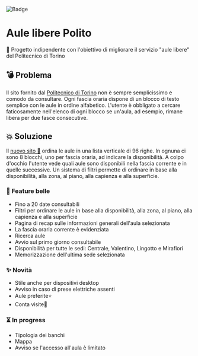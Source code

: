 ![Badge](https://hitscounter.dev/api/hit?url=https%3A%2F%2Fdomescala.github.io%2Faule_libere_polito&label=%F0%9F%8F%83%E2%80%8D%E2%99%80%EF%B8%8F%F0%9F%92%A8+studenti+in+cerca+di+aule%3A&color=%238540f5&message=&style=flat&tz=UTC)

# Aule libere Polito
📍 Progetto indipendente con l'obiettivo di migliorare il servizio "aule libere" del Politecnico di Torino
## 💣 Problema
Il sito fornito dal [Politecnico di Torino](https://www.swas.polito.it/dotnet/orari_lezione_pub/mobile/ricerca_aule_libere.aspx) non è sempre semplicissimo e comodo da consultare. Ogni fascia oraria dispone di un blocco di testo semplice con le aule in ordine alfabetico. L'utente è obbligato a cercare faticosamente nell'elenco di ogni blocco se un'aula, ad esempio, rimane libera per due fasce consecutive.
## 💥 Soluzione
Il [nuovo sito 🚀](https://domescala.github.io/aule_libere_polito/) ordina le aule in una lista verticale di 96 righe. In ognuna ci sono 8 blocchi, uno per fascia oraria, ad indicare la disponibilità. A colpo d'occhio l'utente vede quali aule sono disponibili nella fascia corrente e in quelle successive. Un sistema di filtri permette di ordinare in base alla disponibilità, alla zona, al piano, alla capienza e alla superficie.
### 🎉 Feature belle
- Fino a 20 date consultabili 
- Filtri per ordinare le aule in base alla disponibilità, alla zona, al piano, alla capienza e alla superficie
- Pagina di recap sulle informazioni generali dell'aula selezionata
- La fascia oraria corrente è evidenziata
- Ricerca aule
- Avvio sul primo giorno consultabile
- Disponibilità per tutte le sedi: Centrale, Valentino, Lingotto e Mirafiori
- Memorizzazione dell'ultima sede selezionata

### ✨ Novità
- Stile anche per dispositivi desktop
- Avviso in caso di prese elettriche assenti 
- Aule preferite⭐
- Conta visite👀

### ⏳ In progress
- Tipologia dei banchi 
- Mappa
- Avviso se l'accesso all'aula è limitato 



